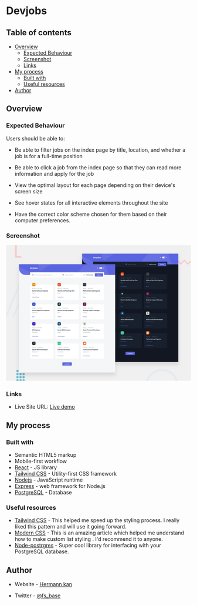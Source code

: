 # Devjobs

## Table of contents

- [Overview](#overview)
  - [Expected Behaviour](#Expected-Behaviour)
  - [Screenshot](#screenshot)
  - [Links](#links)
- [My process](#my-process)
  - [Built with](#built-with)
  - [Useful resources](#useful-resources)
- [Author](#author)

## Overview

### Expected Behaviour

Users should be able to:

- Be able to filter jobs on the index page by title, location, and whether a job is for a full-time position

- Be able to click a job from the index page so that they can read more information and apply for the job

- View the optimal layout for each page depending on their device's screen size

- See hover states for all interactive elements throughout the site

- Have the correct color scheme chosen for them based on their computer preferences.

### Screenshot

![Design preview](./preview.jpg)

### Links

- Live Site URL: [Live demo](https://testdeploycra.herokuapp.com/)

## My process

### Built with

- Semantic HTML5 markup
- Mobile-first workflow
- [React](https://reactjs.org/) - JS library
- [Tailwind CSS](https://tailwindcss.com/) - Utility-first CSS framework
- [Nodejs](https://nodejs.org/en/) - JavaScript runtime
- [Express](https://expressjs.com/) - web framework for Node.js
- [PostgreSQL](https://www.postgresql.org/) - Database

### Useful resources

- [Tailwind CSS](https://tailwindcss.com/docs) - This helped me speed up the styling process. I really liked this pattern and will use it going forward.
- [Modern CSS](https://moderncss.dev/totally-custom-list-styles/) - This is an amazing article which helped me understand how to make custom list styling . I'd recommend it to anyone.
- [Node-postrgres](https://node-postgres.com/) - Super cool library for interfacing with your PostgreSQL database.

## Author

- Website - [Hermann kan](https://hkportfolio-v2.herokuapp.com/)

- Twitter - [@fs_base](https://twitter.com/fs_base)
